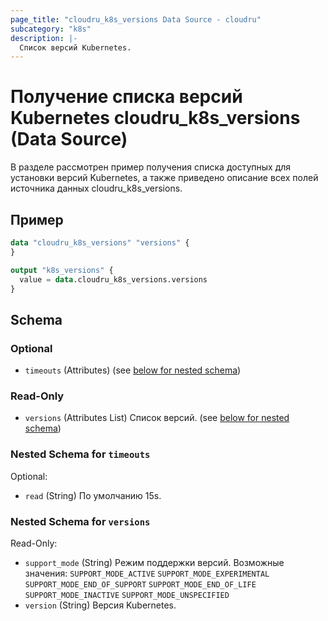 ```yaml
---
page_title: "cloudru_k8s_versions Data Source - cloudru"
subcategory: "k8s"
description: |-
  Список версий Kubernetes.
---
```


# Получение списка версий Kubernetes cloudru_k8s_versions (Data Source)

В разделе рассмотрен пример получения списка доступных для установки версий Kubernetes, а также приведено описание всех полей источника данных cloudru_k8s_versions.

## Пример

```terraform
data "cloudru_k8s_versions" "versions" {
}

output "k8s_versions" {
  value = data.cloudru_k8s_versions.versions
}
```

<!-- schema generated by tfplugindocs -->
## Schema

### Optional

- `timeouts` (Attributes) (see [below for nested schema](#nestedatt--timeouts))

### Read-Only

- `versions` (Attributes List) Список версий. (see [below for nested schema](#nestedatt--versions))

<a id="nestedatt--timeouts"></a>
### Nested Schema for `timeouts`

Optional:

- `read` (String) По умолчанию 15s.


<a id="nestedatt--versions"></a>
### Nested Schema for `versions`

Read-Only:

- `support_mode` (String) Режим поддержки версий. Возможные значения: `SUPPORT_MODE_ACTIVE` `SUPPORT_MODE_EXPERIMENTAL` `SUPPORT_MODE_END_OF_SUPPORT` `SUPPORT_MODE_END_OF_LIFE` `SUPPORT_MODE_INACTIVE` `SUPPORT_MODE_UNSPECIFIED`
- `version` (String) Версия Kubernetes.